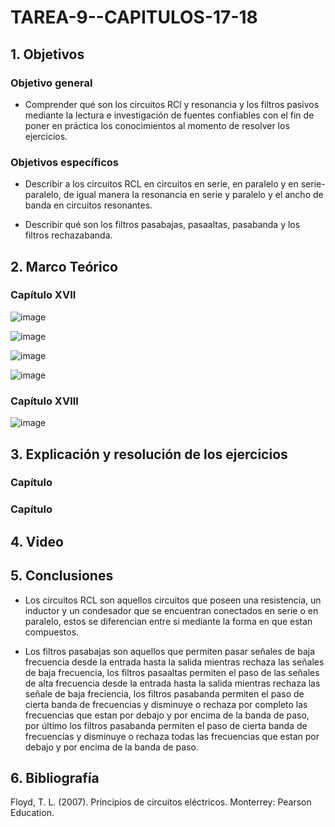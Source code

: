 # TAREA-9--CAPITULOS-17-18
## 1. Objetivos
### Objetivo general
- Comprender qué son los circuitos RCl y resonancia y los filtros pasivos mediante la lectura e investigación de fuentes confiables con el fin de poner en práctica los conocimientos al momento de resolver los ejercicios.

### Objetivos específicos
- Describir a los circuitos RCL en circuitos en serie, en paralelo y en serie- paralelo, de igual manera la resonancia en serie y paralelo y el ancho de banda en circuitos resonantes. 

- Describir qué son los filtros pasabajas, pasaaltas, pasabanda y los filtros rechazabanda.

## 2. Marco Teórico
### Capítulo XVII

![image](https://user-images.githubusercontent.com/105740772/183536011-208a394c-96c0-413f-947f-870dd6857946.png)

![image](https://user-images.githubusercontent.com/105740772/183535937-2312e67f-e60b-4c3e-94d5-4d993f8b8555.png)

![image](https://user-images.githubusercontent.com/105740772/183536578-c5790138-bb2c-4560-bf8b-1b0b893a5c79.png)

![image](https://user-images.githubusercontent.com/105740772/183537047-3512a169-47d3-4139-a730-36a920fb9a4e.png)

### Capítulo XVIII

![image](https://user-images.githubusercontent.com/105740772/183538740-93576247-2dc2-4870-9154-0b2a9c7fbb17.png)

## 3. Explicación y resolución de los ejercicios
### Capítulo
### Capítulo
## 4. Video
## 5. Conclusiones
- Los circuitos RCL son aquellos circuitos que poseen una resistencia, un inductor y un condesador que se encuentran conectados en serie o en paralelo, estos se diferencian entre si mediante la forma en que estan compuestos.

- Los filtros pasabajas son aquellos que permiten pasar señales de baja frecuencia desde la entrada hasta la salida mientras rechaza las señales de baja frecuencia, los filtros pasaaltas permiten el paso de las señales de alta frecuencia desde la entrada hasta la salida mientras rechaza las señale de baja freciencia, los filtros pasabanda permiten el paso de cierta banda de frecuencias y disminuye o rechaza por completo las frecuencias que estan por debajo y por encima de la banda de paso, por último los filtros pasabanda permiten el paso de cierta banda de frecuencias y disminuye o rechaza todas las frecuencias que estan por debajo y por encima de la banda de paso.

## 6. Bibliografía

Floyd, T. L. (2007). Principios de circuitos eléctricos. Monterrey: Pearson Education.
